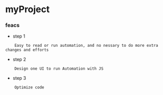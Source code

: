 # myProject

### feacs
* step 1
```
    Easy to read or run automation, and no nessary to do more extra changes and efforts
```
* step 2
```
    Design one UI to run Automation with JS
```
* step 3
```
    Optimize code
```